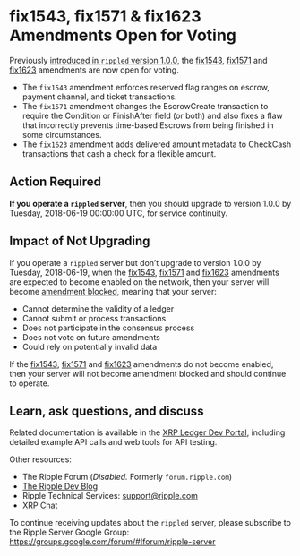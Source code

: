 # fix1543, fix1571 & fix1623 Amendments Open for Voting

Previously [introduced in `rippled` version 1.0.0](https://developers.ripple.com/blog/2018/rippled-1.0.0.html), the [fix1543](https://developers.ripple.com/known-amendments.html#fix1543), [fix1571](https://developers.ripple.com/known-amendments.html#fix1571) and [fix1623](https://developers.ripple.com/known-amendments.html#fix1623) amendments are now open for voting.

* The `fix1543` amendment enforces reserved flag ranges on escrow, payment channel, and ticket transactions.
* The `fix1571` amendment changes the EscrowCreate transaction to require the Condition or FinishAfter field (or both) and also fixes a flaw that incorrectly prevents time-based Escrows from being finished in some circumstances.
* The `fix1623` amendment adds delivered amount metadata to CheckCash transactions that cash a check for a flexible amount.

## Action Required

**If you operate a `rippled` server**, then you should upgrade to version 1.0.0 by Tuesday, 2018-06-19 00:00:00 UTC, for service continuity.

## Impact of Not Upgrading

If you operate a `rippled` server but don’t upgrade to version 1.0.0 by Tuesday, 2018-06-19, when the [fix1543](https://developers.ripple.com/known-amendments.html#fix1543), [fix1571](https://developers.ripple.com/known-amendments.html#fix1571) and [fix1623](https://developers.ripple.com/known-amendments.html#fix1623) amendments are expected to become enabled on the network, then your server will become [amendment blocked](https://developers.ripple.com/amendments.html#amendment-blocked), meaning that your server:

* Cannot determine the validity of a ledger
* Cannot submit or process transactions
* Does not participate in the consensus process
* Does not vote on future amendments
* Could rely on potentially invalid data

If the [fix1543](https://developers.ripple.com/known-amendments.html#fix1543), [fix1571](https://developers.ripple.com/known-amendments.html#fix1571) and [fix1623](https://developers.ripple.com/known-amendments.html#fix1623) amendments do not become enabled, then your server will not become amendment blocked and should continue to operate.

## Learn, ask questions, and discuss
Related documentation is available in the [XRP Ledger Dev Portal](https://developers.ripple.com/), including detailed example API calls and web tools for API testing.

Other resources:

* The Ripple Forum (_Disabled._ Formerly `forum.ripple.com`)
* [The Ripple Dev Blog](https://developers.ripple.com/blog/)
* Ripple Technical Services: <support@ripple.com>
* [XRP Chat](http://www.xrpchat.com/)

To continue receiving updates about the `rippled` server, please subscribe to the Ripple Server Google Group: <https://groups.google.com/forum/#!forum/ripple-server>